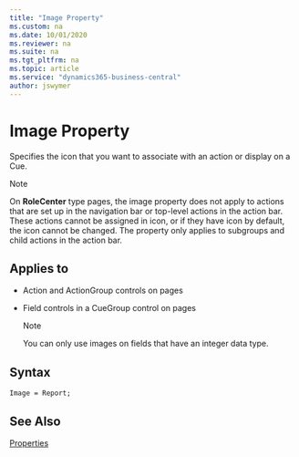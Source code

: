 ```yaml
---
title: "Image Property"
ms.custom: na
ms.date: 10/01/2020
ms.reviewer: na
ms.suite: na
ms.tgt_pltfrm: na
ms.topic: article
ms.service: "dynamics365-business-central"
author: jswymer
---
```



# Image Property
Specifies the icon that you want to associate with an action or display on a Cue. <!-- or an activity button--> 
  
> [!NOTE]  
>  On **RoleCenter** type pages, the image property does not apply to actions that are set up in the navigation bar or top-level actions in the action bar. These actions cannot be assigned in icon, or if they have icon by default, the icon cannot be changed. The property only applies to subgroups and child actions in the action bar.
  
## Applies to  
  
- Action and ActionGroup controls on pages  
- Field controls in a CueGroup control on pages  

    > [!NOTE]  
    > You can only use images on fields that have an integer data type.

## Syntax
```
Image = Report;
```
 
## See Also  
 [Properties](devenv-properties.md)   
 <!--
[Walkthrough: Creating a Cue Based on a FlowField](Walkthrough--Creating-a-Cue-Based-on-a-FlowField.md)  
[How to: Promote Actions on Pages](../devenv-How-to-Promote-Actions-on-Pages.md)   
[How to: Set an Icon on an Activity Button](../devenv-How-to-Set-an-Icon-on-an-Activity-Button.md)    
[How to: Set an Icon on an Action](../devenv-How-to-Set-an-Icon-on-an-Action.md) -->